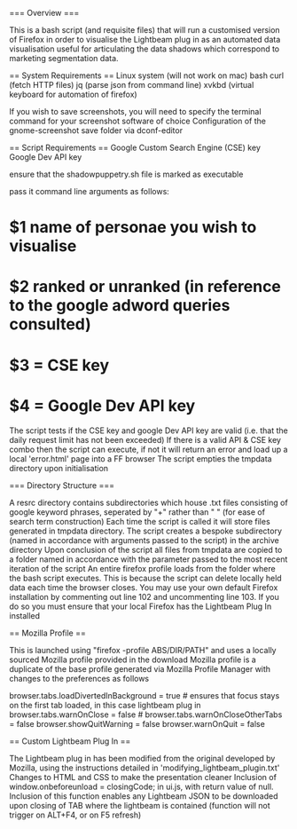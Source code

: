 === Overview ===

This is a bash script (and requisite files) that will run a customised version of Firefox in order to visualise the Lightbeam plug in as an automated data visualisation useful for articulating the data shadows which correspond to marketing segmentation data.

== System Requirements ==
Linux system (will not work on mac)
bash
curl (fetch HTTP files)
jq (parse json from command line)
xvkbd (virtual keyboard for automation of firefox)

If you wish to save screenshots, you will need to specify the terminal command for your screenshot software of choice
Configuration of the gnome-screenshot save folder via dconf-editor

== Script Requirements ==
Google Custom Search Engine (CSE) key
Google Dev API key

ensure that the shadowpuppetry.sh file is marked as executable

pass it command line arguments as follows: 
# $1 name of personae you wish to visualise
# $2 ranked or unranked (in reference to the google adword queries consulted)
# $3 = CSE key
# $4 = Google Dev API key
The script tests if the CSE key and google Dev API key are valid (i.e. that the daily request limit has not been exceeded)
If there is a valid API & CSE key combo then the script can execute, if not it will return an error and load up a local 'error.html' page into a FF browser
The script empties the tmpdata directory upon initialisation

=== Directory Structure ===

A resrc directory contains subdirectories which house .txt files consisting of google keyword phrases, seperated by "+" rather than " " (for ease of search term construction)
Each time the script is called it will store files generated in tmpdata directory.
The script creates a bespoke subdirectory (named in accordance with arguments passed to the script) in the archive directory
Upon conclusion of the script all files from tmpdata are copied to a folder named in accordance with the parameter passed to the most recent iteration of the script
An entire firefox profile loads from the folder where the bash script executes. This is because the script can delete locally held data each time the browser closes. You may use your own default Firefox installation by commenting out line 102 and uncommenting line 103. If you do so you must ensure that your local Firefox has the Lightbeam Plug In installed

== Mozilla Profile ==

This is launched using "firefox -profile ABS/DIR/PATH" and uses a locally sourced Mozilla profile provided in the download
Mozilla profile is a duplicate of the base profile generated via Mozilla Profile Manager with changes to the preferences as follows

browser.tabs.loadDivertedInBackground = true # ensures that focus stays on the first tab loaded, in this case lightbeam plug in 
browser.tabs.warnOnClose = false #
browser.tabs.warnOnCloseOtherTabs = false
browser.showQuitWarning = false
browser.warnOnQuit = false

== Custom Lightbeam Plug In ==

The Lightbeam plug in has been modified from the original developed by Mozilla, using the instructions detailed in 'modifying_lightbeam_plugin.txt'
Changes to HTML and CSS to make the presentation cleaner
Inclusion of window.onbeforeunload = closingCode; in ui.js, with return value of null. Inclusion of this function enables any Lightbeam JSON to be downloaded upon closing of TAB where the lightbeam is contained (function will not trigger on ALT+F4, or on F5 refresh)
